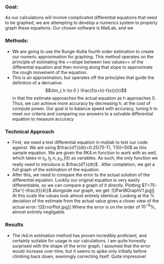 ### Goal:
   As our calculations will involve complicated differential equations that need to be graphed, we are attempting to develop a numerics system to properly graph these equations. Our chosen software is MatLab, and we 
### Methods:
* We are going to use the Runge-Kutta fourth order estimation to create our numeric approximation for graphing. This method operates on the principle of estimating the ==slope between two values==  of the differential equation and then moving along that slope to approximate the rough movement of the equation. 
* This is an approximation, but operates off the principles that guide the definition of a derivative: $$\lim_{ h \to 0 } \frac{f(x+h)-f(x)}{h}$$ in that the estimate approaches the actual equation as h approaches 0. Thus, we can achieve more accuracy by decreasing h, at the cost of compute power. Our goal is to balance speed with accuracy, tuning h to meet our criteria and comparing our answers to a solvable differential equation to measure accuracy

### Technical Approach
* First, we need a test differential equation in matlab to test our code against. We are using $\frac{dT}{dt}=0.25(75-T), T(0)=50$ as this sample equation. We are given the RK4.m function to work with as well, which takes in $t_{0},t_{f},n,y_{0},f(t)$ as variables. As such, the only function we really need to introduce is $\frac{dT}{dt}$ .  After completion, we get a full graph of the estimation of the equation.
* After this, we need to compare the error to the actual solution of the differential equation. Luckily our original equation is very easily differentiable, so we can compare a graph of it directly. Plotting $T=75-25e^{-\frac{t}{4}}$ alongside our graph, we get: ![[PartBGraphV1.jpg]] At this scale the values look almost entirely identical. Looking at the % deviation of the estimate from the actual value gives a closer view of the actual error: ![[ErrorPlot.jpg]] Where the error is on the order of $10^{-8}$%, almost entirely negligable.
### Results
* The rk4.m estimation method has proven incredibly proficient, and certainly suitable for usage in our calculations. I am quite honestly surprised with the shape of the error graph, I assumed that the error would increase over time, but it seems to spike only initially before climbing back down, seemingly correcting itself. Quite impressive!
